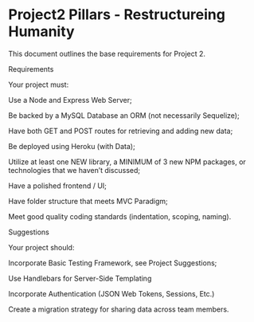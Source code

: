 # Project2    Pillars - Restructureing Humanity




This document outlines the base requirements for Project 2.

Requirements

Your project must:

Use a Node and Express Web Server;

Be backed by a MySQL Database an ORM (not necessarily Sequelize);

Have both GET and POST routes for retrieving and adding new data;

Be deployed using Heroku (with Data);

Utilize at least one NEW library, a MINIMUM of 3 new NPM packages, or technologies that we haven’t discussed;

Have a polished frontend / UI;

Have folder structure that meets MVC Paradigm;

Meet good quality coding standards (indentation, scoping, naming).

Suggestions

Your project should:

Incorporate Basic Testing Framework, see Project Suggestions;

Use Handlebars for Server-Side Templating

Incorporate Authentication (JSON Web Tokens, Sessions, Etc.)

Create a migration strategy for sharing data across team members.

